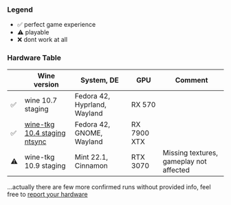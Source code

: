 ### Legend

- ✅ perfect game experience
- ⚠️ playable 
- ❌ dont work at all

### Hardware Table

| | Wine version | System, DE | GPU | Comment |
|-|--------------|------------|-----|---------|
| ✅ | wine 10.7 staging | Fedora 42, Hyprland, Wayland | RX 570 | 
| ✅ | [wine-tkg 10.4 staging ntsync](https://github.com/future-XD/wine-tkg-staging-ntsync-git) | Fedora 42, GNOME, Wayland | RX 7900 XTX | 
| ⚠️ | wine-tkg 10.9 staging | Mint 22.1, Cinnamon | RTX 3070 | Missing textures, gameplay not affected

...actually there are few more confirmed runs without provided info, feel free to [report your hardware](https://github.com/aamaanaa/strinova-linux/issues/new/choose)